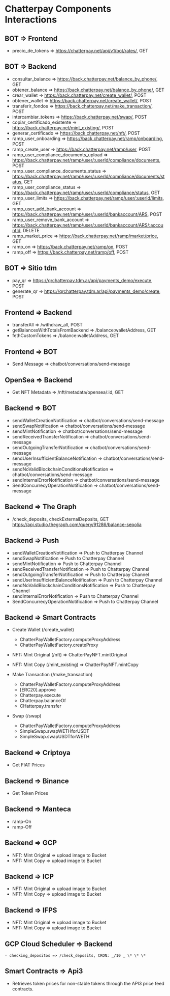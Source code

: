 # Chatterpay Components Interactions

## BOT => Frontend

- precio_de_tokens => https://chatterpay.net/api/v1/bot/rates/, GET

## BOT => Backend

- consultar_balance => https://back.chatterpay.net/balance_by_phone/, GET
- obtener_balance => https://back.chatterpay.net/balance_by_phone/, GET
- crear_wallet => https://back.chatterpay.net/create_wallet/, POST
- obtener_wallet => https://back.chatterpay.net/create_wallet/, POST
- transferir_fondos => https://back.chatterpay.net/make_transaction/, POST
- intercambiar_tokens => https://back.chatterpay.net/swap/, POST
- copiar_certificado_existente => https://back.chatterpay.net/mint_existing/, POST
- generar_certificado => https://back.chatterpay.net/nft/, POST
- ramp_user_onboarding => https://back.chatterpay.net/ramp/onboarding, POST
- ramp_create_user => https://back.chatterpay.net/ramp/user, POST
- ramp_user_compliance_documents_upload => https://back.chatterpay.net/ramp/user/:userId/compliance/documents, POST
- ramp_user_compliance_documents_status => https://back.chatterpay.net/ramp/user/:userId/compliance/documents/status, GET
- ramp_user_compliance_status => https://back.chatterpay.net/ramp/user/:userId/compliance/status, GET
- ramp_user_limits => https://back.chatterpay.net/ramp/user/:userId/limits, GET
- ramp_user_add_bank_account => https://back.chatterpay.net/ramp/user/:userId/bankaccount/ARS, POST
- ramp_user_remove_bank_account => https://back.chatterpay.net/ramp/user/:userId/bankaccount/ARS/:accountId, DELETE
- ramp_market_price => https://back.chatterpay.net/ramp/market/price, GET
- ramp_on => https://back.chatterpay.net/ramp/on, POST
- ramp_off => https://back.chatterpay.net/ramp/off, POST

## BOT => Sitio tdm

- pay_qr => https://qrchatterpay.tdm.ar/api/payments_demo/execute, POST
- generate_qr => https://qrchatterpay.tdm.ar/api/payments_demo/create, POST

## Frontend => Backend

- transferAll => /withdraw_all, POST
- getBalancesWithTotalsFromBackend => /balance:walletAddress, GET
- fethCustomTokens => /balance:walletAddress, GET

## Frontend => BOT

- Send Message => chatbot/conversations/send-message

## OpenSea => Backend

- Get NFT Metadata => /nft/metadata/opensea/:id, GET

## Backend => BOT

- sendWalletCreationNotification => chatbot/conversations/send-message
- sendSwapNotification => chatbot/conversations/send-message
- sendMintNotification => chatbot/conversations/send-message
- sendReceivedTransferNotification => chatbot/conversations/send-message
- sendOutgoingTransferNotification => chatbot/conversations/send-message
- sendUserInsufficientBalanceNotification => chatbot/conversations/send-message
- sendNoValidBlockchainConditionsNotification => chatbot/conversations/send-message
- sendInternalErrorNotification => chatbot/conversations/send-message
- SendConcurrecyOperationNotification => chatbot/conversations/send-message

## Backend => The Graph

- /check_deposits, checkExternalDeposits, GET https://api.studio.thegraph.com/query/91286/balance-sepolia

## Backend => Push

- sendWalletCreationNotification => Push to Chatterpay Channel
- sendSwapNotification => Push to Chatterpay Channel
- sendMintNotification => Push to Chatterpay Channel
- sendReceivedTransferNotification => Push to Chatterpay Channel
- sendOutgoingTransferNotification => Push to Chatterpay Channel
- sendUserInsufficientBalanceNotification => Push to Chatterpay Channel
- sendNoValidBlockchainConditionsNotification => Push to Chatterpay Channel
- sendInternalErrorNotification => Push to Chatterpay Channel
- SendConcurrecyOperationNotification => Push to Chatterpay Channel

## Backend => Smart Contracts

- Create Wallet (/create_wallet)

  - ChatterPayWalletFactory.computeProxyAddress
  - ChatterPayWalletFactory.createProxy

- NFT: Mint Original (/nft) => ChatterPayNFT.mintOriginal

- NFT: Mint Copy (/mint_existing) => ChatterPayNFT.mintCopy

- Make Transaction (/make_transaction)

  - ChatterPayWalletFactory.computeProxyAddress
  - [ERC20].approve
  - Chatterpay.execute
  - Chatterpay.balanceOf
  - CHatterpay.transfer

- Swap (/swap)
  - ChatterPayWalletFactory.computeProxyAddress
  - SimpleSwap.swapWETHforUSDT
  - SimpleSwap.swapUSDTforWETH

## Backend => Criptoya

- Get FIAT Prices

## Backend => Binance

- Get Token Prices

## Backend => Manteca

- ramp-On
- ramp-Off

## Backend => GCP

- NFT: Mint Original => upload image to Bucket
- NFT: Mint Copy => upload image to Bucket

## Backend => ICP

- NFT: Mint Original => upload image to Bucket
- NFT: Mint Copy => upload image to Bucket

## Backend => IFPS

- NFT: Mint Original => upload image to Bucket
- NFT: Mint Copy => upload image to Bucket

## GCP Cloud Scheduler => Backend

`- checking_depositos => /check_deposits, CRON: _/10 _ \* \* \*`

## Smart Contracts => Api3

- Retrieves token prices for non-stable tokens through the API3 price feed contracts.
